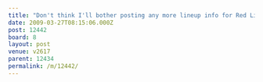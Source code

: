 ```yaml
---
title: "Don't think I'll bother posting any more lineup info for Red List Live"
date: 2009-03-27T08:15:06.000Z
post: 12442
board: 8
layout: post
venue: v2617
parent: 12434
permalink: /m/12442/
---
```


